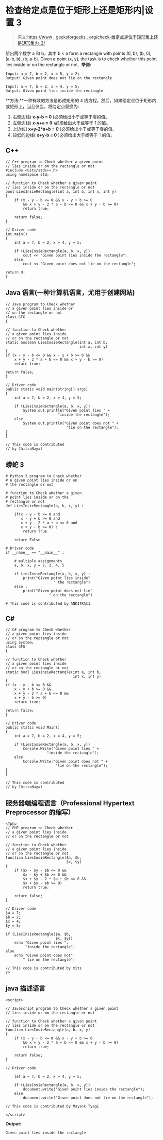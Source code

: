 # 检查给定点是位于矩形上还是矩形内|设置 3

> 原文:[https://www . geeksforgeeks . org/check-给定点是位于矩形集上还是矩形集内-3/](https://www.geeksforgeeks.org/check-whether-a-given-point-lies-on-or-inside-the-rectangle-set-3/)

给出两个数字 a 和 b，其中 b < a form a rectangle with points (0, b), (b, 0), (a-b, b), (b, a-b). Given a point (x, y), the task is to check whether this point lies inside or on the rectangle or not. 
**举例:**

```
Input: a = 7, b = 2, x = 5, y = 2;
Output: Given point does not lie on the rectangle

Input: a = 7, b = 2, x = 4, y = 5;
Output: Given point lies inside the rectangle
```

**方法:**一种有效的方法是形成矩形的 4 线方程。然后，如果给定点位于矩形内或矩形上，当且仅当，将给定点替换为:

1.  右侧边线( **x-y-b = 0** )必须给出小于或等于零的值。
2.  左侧边线( **x-y+a = 0** )必须给出大于或等于 1 的值。
3.  上边线( **x+y-2*a+b = 0** )必须给出小于或等于零的值。
4.  较低的边线( **x+y-b = 0** )必须给出大于或等于 1 的值。

## C++

```
// C++ program to Check whether a given point
// lies inside or on the rectangle or not
#include <bits/stdc++.h>
using namespace std;

// function to Check whether a given point
// lies inside or on the rectangle or not
bool LiesInsieRectangle(int a, int b, int x, int y)
{
    if (x - y - b <= 0 && x - y + b >= 0
        && x + y - 2 * a + b <= 0 && x + y - b >= 0)
        return true;

    return false;
}

// Driver code
int main()
{
    int a = 7, b = 2, x = 4, y = 5;

    if (LiesInsieRectangle(a, b, x, y))
        cout << "Given point lies inside the rectangle";
    else
        cout << "Given point does not lie on the rectangle";

return 0;
}
```

## Java 语言(一种计算机语言，尤用于创建网站)

```
// Java program to Check whether
// a given point lies inside or
// on the rectangle or not
class GFG
{

// function to Check whether
// a given point lies inside
// or on the rectangle or not
static boolean LiesInsieRectangle(int a, int b,
                                  int x, int y)
{
if (x - y - b <= 0 && x - y + b >= 0 &&
    x + y - 2 * a + b <= 0 && x + y - b >= 0)
    return true;

return false;
}

// Driver code
public static void main(String[] args)
{
    int a = 7, b = 2, x = 4, y = 5;

    if (LiesInsieRectangle(a, b, x, y))
        System.out.println("Given point lies " +
                        "inside the rectangle");
    else
        System.out.println("Given point does not " +
                            "lie on the rectangle");
}
}

// This code is contributed
// by ChitraNayal
```

## 蟒蛇 3

```
# Python 3 program to Check whether
# a given point lies inside or on
# the rectangle or not

# function to Check whether a given
# point lies inside or on the
# rectangle or not
def LiesInsieRectangle(a, b, x, y) :

    if(x - y - b <= 0 and
       x - y + b >= 0 and
       x + y - 2 * a + b <= 0 and
       x + y - b >= 0) :
        return True

    return False

# Driver code
if __name__ == "__main__" :

    # multiple assignments
    a, b, x, y = 7, 2, 4, 5

    if LiesInsieRectangle(a, b, x, y) :
        print("Given point lies inside"
                      " the rectangle")
    else :
        print("Given point does not lie"
                    " on the rectangle")

# This code is contributed by ANKITRAI1
```

## C#

```
// C# program to Check whether
// a given point lies inside
// or on the rectangle or not
using System;
class GFG
{

// function to Check whether
// a given point lies inside
// or on the rectangle or not
static bool LiesInsieRectangle(int a, int b,
                               int x, int y)
{
if (x - y - b <= 0 &&
    x - y + b >= 0 &&
    x + y - 2 * a + b <= 0 &&
    x + y - b >= 0)
    return true;

return false;
}

// Driver code
public static void Main()
{
    int a = 7, b = 2, x = 4, y = 5;

    if (LiesInsieRectangle(a, b, x, y))
        Console.Write("Given point lies " +
                   "inside the rectangle");
    else
        Console.Write("Given point does not " +
                       "lie on the rectangle");
}
}

// This code is contributed
// by ChitraNayal
```

## 服务器端编程语言（Professional Hypertext Preprocessor 的缩写）

```
<?php
// PHP program to Check whether
// a given point lies inside
// or on the rectangle or not

// function to Check whether
// a given point lies inside
// or on the rectangle or not
function LiesInsieRectangle($a, $b,
                            $x, $y)
{
    if ($x - $y - $b <= 0 &&
        $x - $y + $b >= 0 &&
        $x + $y - 2 * $a + $b <= 0 &&
        $x + $y - $b >= 0)
        return true;

    return false;
}

// Driver code
$a = 7;
$b = 2;
$x = 4;
$y = 5;

if (LiesInsieRectangle($a, $b,
                       $x, $y))
    echo "Given point lies ".
         "inside the rectangle";
else
    echo "Given point does not".
        " lie on the rectangle";

// This code is contributed by mits
?>
```

## java 描述语言

```
<script>

// Javascript program to Check whether a given point
// lies inside or on the rectangle or not

// function to Check whether a given point
// lies inside or on the rectangle or not
function LiesInsieRectangle(a, b, x, y)
{
    if (x - y - b <= 0 && x - y + b >= 0
        && x + y - 2 * a + b <= 0 && x + y - b >= 0)
        return true;

    return false;
}

// Driver code

    let a = 7, b = 2, x = 4, y = 5;

    if (LiesInsieRectangle(a, b, x, y))
        document.write("Given point lies inside the rectangle");
    else
        document.write("Given point does not lie on the rectangle");

// This code is contributed by Mayank Tyagi

</script>
```

**Output:** 

```
Given point lies inside the rectangle
```